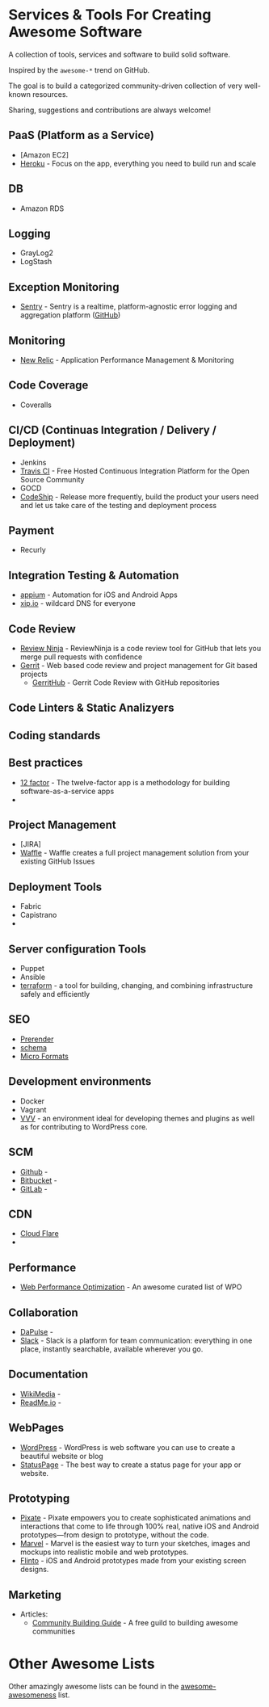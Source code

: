 # Services & Tools For Creating Awesome Software

A collection of tools, services and software to build solid software.

Inspired by the `awesome-*` trend on GitHub.

The goal is to build a categorized community-driven collection of very well-known resources.

Sharing, suggestions and contributions are always welcome!

## PaaS (Platform as a Service)

* [Amazon EC2]
* [Heroku](http://heroku.com/) - Focus on the app, everything you need to build run and scale

## DB

* Amazon RDS

## Logging

* GrayLog2
* LogStash

## Exception Monitoring

* [Sentry](https://getsentry.com/welcome/) -  Sentry is a realtime, platform-agnostic error logging and aggregation platform ([GitHub](https://github.com/getsentry/sentry))

## Monitoring

* [New Relic](http://newrelic.com/) - Application Performance Management & Monitoring

## Code Coverage

* Coveralls

## CI/CD (Continuas Integration / Delivery / Deployment)

* Jenkins
* [Travis CI](https://travis-ci.org) - Free Hosted Continuous Integration Platform for the Open Source Community
* GOCD
* [CodeShip](https://codeship.com/) - Release more frequently, build the product your users need and let us take care of the testing and deployment process

## Payment

* Recurly

## Integration Testing & Automation

* [appium](https://github.com/appium/appium) -  Automation for iOS and Android Apps
* [xip.io](http://xip.io/) - wildcard DNS for everyone

## Code Review

* [Review Ninja](http://www.review.ninja/) - ReviewNinja is a code review tool for GitHub that lets you merge pull requests with confidence
* [Gerrit](https://code.google.com/p/gerrit/) - Web based code review and project management for Git based projects
  * [GerritHub](http://gerrithub.io/) - Gerrit Code Review with GitHub repositories

## Code Linters & Static Analizyers

## Coding standards

## Best practices

* [12 factor](http://12factor.net/) - The twelve-factor app is a methodology for building software-as-a-service apps
* 

## Project Management
* [JIRA]
* [Waffle](https://waffle.io/) - Waffle creates a full project management solution from your existing GitHub Issues

## Deployment Tools

* Fabric
* Capistrano
* 

## Server configuration Tools

* Puppet
* Ansible
* [terraform](https://github.com/hashicorp/terraform) - a tool for building, changing, and combining infrastructure safely and efficiently

## SEO

* [Prerender](http://prerender.io)
* [schema](http://www.schema.org/docs/schemas.html)
* [Micro Formats](http://microformats.org/wiki/microformats)

## Development environments

* Docker
* Vagrant
* [VVV](https://github.com/Varying-Vagrant-Vagrants/VVV) - an environment ideal for developing themes and plugins as well as for contributing to WordPress core.

## SCM

* [Github](https://github.com) - 
* [Bitbucket]() - 
* [GitLab]() - 

## CDN

* [Cloud Flare](https://www.cloudflare.com)
* 

## Performance

* [Web Performance Optimization](https://github.com/davidsonfellipe/awesome-wpo) - An awesome curated list of WPO

## Collaboration

* [DaPulse]() - 
* [Slack](https://slack.com/) - Slack is a platform for team communication: everything in one place, instantly searchable, available wherever you go.

## Documentation

* [WikiMedia]() - 
* [ReadMe.io]() - 

## WebPages

* [WordPress](https://wordpress.org/) - WordPress is web software you can use to create a beautiful website or blog
* [StatusPage](https://www.statuspage.io/) -  The best way to create a status page for your app or website.

## Prototyping

* [Pixate](http://www.pixate.com/) - Pixate empowers you to create sophisticated animations and interactions that come to life through 100% real, native iOS and Android prototypes—from design to prototype, without the code.
* [Marvel](https://marvelapp.com/) - Marvel is the easiest way to turn your sketches, images and mockups into realistic mobile and web prototypes.
* [Flinto](https://www.flinto.com) - iOS and Android prototypes made from your existing screen designs.

## Marketing

* Articles:
  * [Community Building Guide](http://www.communitybuildingguide.com/) - A free guild to building awesome communities

# Other Awesome Lists

Other amazingly awesome lists can be found in the [awesome-awesomeness](https://github.com/bayandin/awesome-awesomeness) list.
